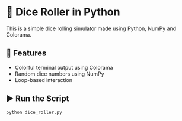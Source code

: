 # 🎲 Dice Roller in Python

This is a simple dice rolling simulator made using Python, NumPy and Colorama.

## 🔧 Features
- Colorful terminal output using Colorama
- Random dice numbers using NumPy
- Loop-based interaction

## ▶️ Run the Script
```bash
python dice_roller.py

